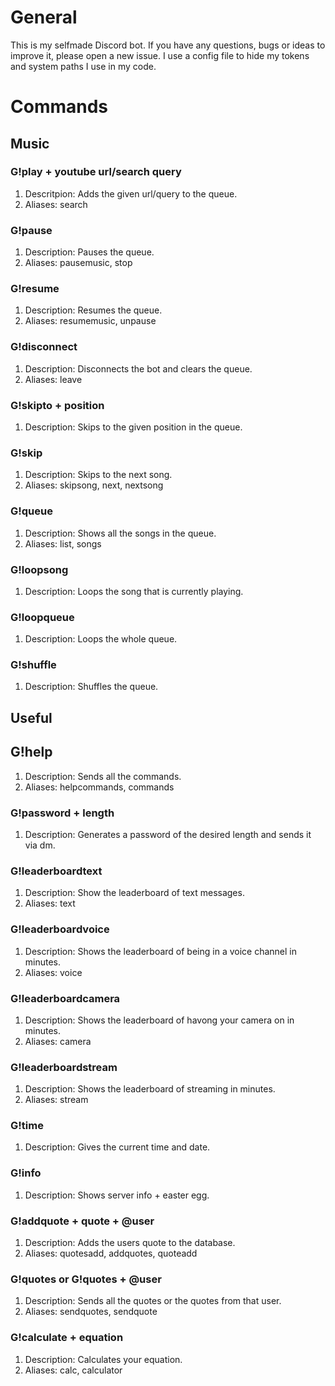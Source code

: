 # General
This is my selfmade Discord bot. If you have any questions, bugs or ideas to improve it, please open a new issue.
I use a config file to hide my tokens and system paths I use in my code.
# Commands
## Music
### G!play + youtube url/search query
1) Descritpion: Adds the given url/query to the queue.
2) Aliases: search
### G!pause
1) Description: Pauses the queue.
2) Aliases: pausemusic, stop
### G!resume
1) Description: Resumes the queue.
2) Aliases: resumemusic, unpause
### G!disconnect
1) Description: Disconnects the bot and clears the queue.
2) Aliases: leave
### G!skipto + position
1) Description: Skips to the given position in the queue.
### G!skip
1) Description: Skips to the next song.
2) Aliases: skipsong, next, nextsong
### G!queue
1) Description: Shows all the songs in the queue.
2) Aliases: list, songs
### G!loopsong
1) Description: Loops the song that is currently playing.
### G!loopqueue
1) Description: Loops the whole queue.
### G!shuffle
1) Description: Shuffles the queue.
## Useful
## G!help
1) Description: Sends all the commands.
2) Aliases: helpcommands, commands
### G!password + length
1) Description: Generates a password of the desired length and sends it via dm.
### G!leaderboardtext
1) Description: Show the leaderboard of text messages.
2) Aliases: text
### G!leaderboardvoice
1) Description: Shows the leaderboard of being in a voice channel in minutes.
2) Aliases: voice
### G!leaderboardcamera
1) Description: Shows the leaderboard of havong your camera on in minutes.
2) Aliases: camera
### G!leaderboardstream
1) Description: Shows the leaderboard of streaming in minutes.
2) Aliases: stream
### G!time
1) Description: Gives the current time and date.
### G!info
1) Description: Shows server info + easter egg.
### G!addquote + quote + @user
1) Description: Adds the users quote to the database.
2) Aliases: quotesadd, addquotes, quoteadd
### G!quotes or G!quotes + @user
1) Description: Sends all the quotes or the quotes from that user.
2) Aliases: sendquotes, sendquote
### G!calculate + equation
1) Description: Calculates your equation.
2) Aliases: calc, calculator
